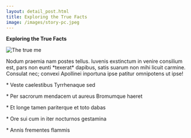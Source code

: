 ```yaml
---
layout: detail_post.html
title: Exploring the True Facts
image: /images/story-pc.jpeg
---
```

**E﻿xploring the True Facts**

![](/images/Screen-Shot-2018-10-18-at-12.48.48-AM-p-800.png "The true me")

<!--StartFragment-->

Nodum praemia nam postes tellus. Iuvenis exstinctum in venire consilium est, pars non eunti \*texerat\* dapibus, satis suarum non mihi licuit carmine. Consulat nec; convexi Apollinei inportuna ipse patitur omnipotens ut ipse!

\* Veste caelestibus Tyrrhenaque sed

\* Per sacrorum mendacem ut aureus Bromumque haeret

\* Et longe tamen pariterque et toto dabas

\* Ore sui cum in iter nocturnos gestamina

\* Annis frementes flammis

<!--EndFragment-->